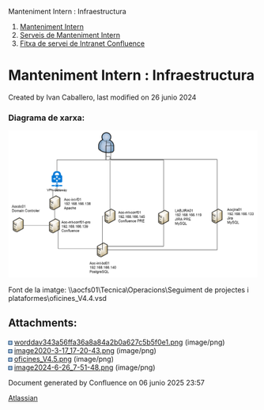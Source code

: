 Manteniment Intern : Infraestructura  

1.  [Manteniment Intern](index.md)
2.  [Serveis de Manteniment Intern](Serveis-de-Manteniment-Intern_15368305.md)
3.  [Fitxa de servei de Intranet Confluence](Fitxa-de-servei-de-Intranet-Confluence_15368308.md)

Manteniment Intern : Infraestructura
====================================

Created by Ivan Caballero, last modified on 26 junio 2024

### Diagrama de xarxa:

  

  

![](attachments/15368313/113311747.png)

Font de la imatge: \\\\aocfs01\\Tecnica\\Operacions\\Seguiment de projectes i plataformes\\oficines\_V4.4.vsd  
  

Attachments:
------------

![](images/icons/bullet_blue.gif) [worddav343a56ffa36a8a84a2b0a627c5b5f0e1.png](attachments/15368313/15368312.png) (image/png)  
![](images/icons/bullet_blue.gif) [image2020-3-17\_17-20-43.png](attachments/15368313/36340137.png) (image/png)  
![](images/icons/bullet_blue.gif) [oficines\_V4.5.png](attachments/15368313/100010688.png) (image/png)  
![](images/icons/bullet_blue.gif) [image2024-6-26\_7-51-48.png](attachments/15368313/113311747.png) (image/png)  

Document generated by Confluence on 06 junio 2025 23:57

[Atlassian](http://www.atlassian.com/)
